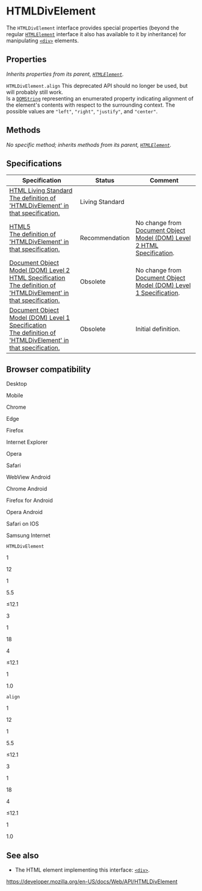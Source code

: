 HTMLDivElement
==============

The `HTMLDivElement` interface provides special properties (beyond the regular [`HTMLElement`](htmlelement) interface it also has available to it by inheritance) for manipulating [`<div>`](https://developer.mozilla.org/en-US/docs/Web/HTML/Element/div) elements.

Properties
----------

*Inherits properties from its parent, [`HTMLElement`](htmlelement).*

 <span class="page-not-created">`HTMLDivElement.align`</span> <span class="icon deprecated" viewbox="0 0 100 100" xmlns="http://www.w3.org/2000/svg" role="img"> This deprecated API should no longer be used, but will probably still work. </span>   
Is a [`DOMString`](domstring) representing an enumerated property indicating alignment of the element's contents with respect to the surrounding context. The possible values are `"left"`, `"right"`, `"justify"`, and `"center"`.

Methods
-------

*No specific method; inherits methods from its parent, [`HTMLElement`](htmlelement).*

Specifications
--------------

<table><thead><tr class="header"><th>Specification</th><th>Status</th><th>Comment</th></tr></thead><tbody><tr class="odd"><td><a href="https://html.spec.whatwg.org/multipage/#htmldivelement">HTML Living Standard<br />
<span class="small">The definition of 'HTMLDivElement' in that specification.</span></a></td><td><span class="spec-living">Living Standard</span></td><td></td></tr><tr class="even"><td><a href="https://www.w3.org/TR/html52/grouping-content.html#the-div-element">HTML5<br />
<span class="small">The definition of 'HTMLDivElement' in that specification.</span></a></td><td><span class="spec-rec">Recommendation</span></td><td>No change from <a href="https://www.w3.org/TR/DOM-Level-2-HTML/">Document Object Model (DOM) Level 2 HTML Specification</a>.</td></tr><tr class="odd"><td><a href="https://www.w3.org/TR/DOM-Level-2-HTML/html.html#ID-22445964">Document Object Model (DOM) Level 2 HTML Specification<br />
<span class="small">The definition of 'HTMLDivElement' in that specification.</span></a></td><td><span class="spec-obsolete">Obsolete</span></td><td>No change from <a href="https://www.w3.org/TR/REC-DOM-Level-1/">Document Object Model (DOM) Level 1 Specification</a>.</td></tr><tr class="even"><td><a href="https://www.w3.org/TR/REC-DOM-Level-1/level-one-html.html#ID-22445964">Document Object Model (DOM) Level 1 Specification<br />
<span class="small">The definition of 'HTMLDivElement' in that specification.</span></a></td><td><span class="spec-obsolete">Obsolete</span></td><td>Initial definition.</td></tr></tbody></table>

Browser compatibility
---------------------

Desktop

Mobile

Chrome

Edge

Firefox

Internet Explorer

Opera

Safari

WebView Android

Chrome Android

Firefox for Android

Opera Android

Safari on IOS

Samsung Internet

`HTMLDivElement`

1

12

1

5.5

≤12.1

3

1

18

4

≤12.1

1

1.0

`align`

1

12

1

5.5

≤12.1

3

1

18

4

≤12.1

1

1.0

See also
--------

-   The HTML element implementing this interface: [`<div>`](https://developer.mozilla.org/en-US/docs/Web/HTML/Element/div).

<a href="https://developer.mozilla.org/en-US/docs/Web/API/HTMLDivElement" class="_attribution-link">https://developer.mozilla.org/en-US/docs/Web/API/HTMLDivElement</a>
